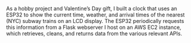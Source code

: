As a hobby project and Valentine’s Day gift, I built a clock that uses an ESP32 to show the current time,
weather, and arrival times of the nearest (NYC) subway trains on an LCD display. The ESP32 periodically
requests this information from a Flask webserver I host on an AWS EC2 instance, which retrieves, cleans, and
returns data from the various relevant APIs.
